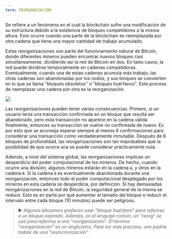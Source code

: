 ```yaml
---
term: REORGANIZACIÓN
---
```


Se refiere a un fenómeno en el cual la blockchain sufre una modificación de su estructura debido a la existencia de bloques competidores a la misma altura. Esto ocurre cuando una parte de la blockchain es reemplazada por otra cadena que tiene una mayor cantidad de trabajo acumulado.

Estas reorganizaciones son parte del funcionamiento natural de Bitcoin, donde diferentes mineros pueden encontrar nuevos bloques casi simultáneamente, dividiendo así la red de Bitcoin en dos. En tales casos, la red puede dividirse temporalmente en cadenas competidoras. Eventualmente, cuando una de estas cadenas acumula más trabajo, las otras cadenas son abandonadas por los nodos, y sus bloques se convierten en lo que se llama "bloques obsoletos" o "bloques huérfanos". Este proceso de reemplazar una cadena por otra es la reorganización.

![](../../dictionnaire/assets/9.png)

Las reorganizaciones pueden tener varias consecuencias. Primero, si un usuario tenía una transacción confirmada en un bloque que resulta ser abandonado, pero esta transacción no aparece en la cadena válida finalmente, entonces su transacción se vuelve no confirmada de nuevo. Es por esto que se aconseja esperar siempre al menos 6 confirmaciones para considerar una transacción como verdaderamente inmutable. Después de 6 bloques de profundidad, las reorganizaciones son tan improbables que la posibilidad de que ocurra una se puede considerar prácticamente nula.

Además, a nivel del sistema global, las reorganizaciones implican un desperdicio del poder computacional de los mineros. De hecho, cuando ocurre una división, algunos mineros estarán en la cadena `A`, y otros en la cadena `B`. Si la cadena `B` es eventualmente abandonada durante una reorganización, entonces todo el poder computacional desplegado por los mineros en esta cadena se desperdicia, por definición. Si hay demasiadas reorganizaciones en la red de Bitcoin, la seguridad general de la misma se reduce. Esto es en parte por qué aumentar el tamaño del bloque o reducir el intervalo entre cada bloque (10 minutos) puede ser peligroso.

> ► *Algunos bitcoiners prefieren usar "bloque huérfano" para referirse a un bloque expirado. Además, en el lenguaje común, un "reorg" se usa para referirse a una "reorganización". El término "reorganización" es un anglicismo. Para ser más precisos, uno podría hablar de una "resincronización".*